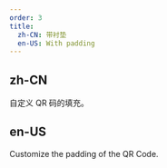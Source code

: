 ```yaml
---
order: 3
title:
  zh-CN: 带衬垫
  en-US: With padding
---
```


## zh-CN

自定义 QR 码的填充。

## en-US

Customize the padding of the QR Code.
